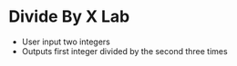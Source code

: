 # Divide By X Lab

* User input two integers 
* Outputs first integer divided by the second three times
